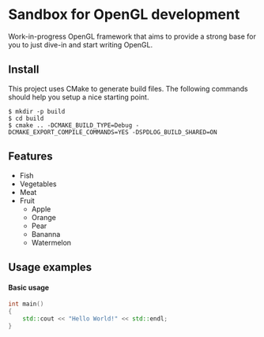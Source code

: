 # Sandbox for OpenGL development

Work-in-progress OpenGL framework that aims to provide a strong base for you to just dive-in and start writing OpenGL.

## Install
This project uses CMake to generate build files. The following commands should help you setup a nice starting point.
```console
$ mkdir -p build
$ cd build
$ cmake .. -DCMAKE_BUILD_TYPE=Debug -DCMAKE_EXPORT_COMPILE_COMMANDS=YES -DSPDLOG_BUILD_SHARED=ON
```

## Features
* Fish
* Vegetables
* Meat
* Fruit
  * Apple
  * Orange
  * Pear
  * Bananna
  * Watermelon

## Usage examples
#### Basic usage
```c++
int main()
{
    std::cout << "Hello World!" << std::endl;
}
```
